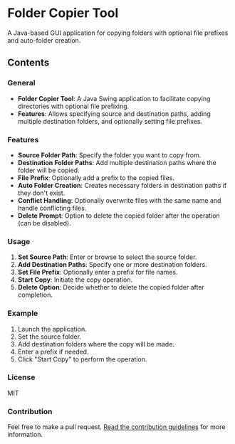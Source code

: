 # Folder Copier Tool

A Java-based GUI application for copying folders with optional file prefixes and auto-folder creation.

## Contents

### General
- **Folder Copier Tool**: A Java Swing application to facilitate copying directories with optional file prefixing.
- **Features**: Allows specifying source and destination paths, adding multiple destination folders, and optionally setting file prefixes.

### Features
- **Source Folder Path**: Specify the folder you want to copy from.
- **Destination Folder Paths**: Add multiple destination paths where the folder will be copied.
- **File Prefix**: Optionally add a prefix to the copied files.
- **Auto Folder Creation**: Creates necessary folders in destination paths if they don't exist.
- **Conflict Handling**: Optionally overwrite files with the same name and handle conflicting files.
- **Delete Prompt**: Option to delete the copied folder after the operation (can be disabled).

### Usage
1. **Set Source Path**: Enter or browse to select the source folder.
2. **Add Destination Paths**: Specify one or more destination folders.
3. **Set File Prefix**: Optionally enter a prefix for file names.
4. **Start Copy**: Initiate the copy operation.
5. **Delete Option**: Decide whether to delete the copied folder after completion.

### Example
1. Launch the application.
2. Set the source folder.
3. Add destination folders where the copy will be made.
4. Enter a prefix if needed.
5. Click "Start Copy" to perform the operation.

### License
MIT

### Contribution
Feel free to make a pull request. [Read the contribution guidelines](#) for more information.
